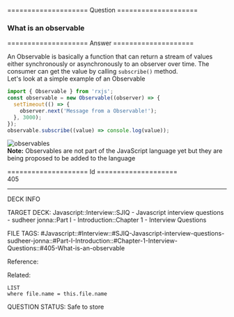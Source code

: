 ==================== Question ====================  

### What is an observable  

==================== Answer ====================  

An Observable is basically a function that can return a stream of values either
synchronously or asynchronously to an observer over time. The consumer can get
the value by calling `subscribe()` method.  
Let's look at a simple example of an Observable

```javascript
import { Observable } from 'rxjs';
const observable = new Observable((observer) => {
  setTimeout(() => {
    observer.next('Message from a Observable!');
  }, 3000);
});
observable.subscribe((value) => console.log(value));
```

![observables](../../../../images/observables.png)  
**Note:** Observables are not part of the JavaScript language yet but they are
being proposed to be added to the language

==================== Id ====================  
405
<!--ID: 1707879819709-->

---

DECK INFO

TARGET DECK: Javascript::Interview::SJIQ - Javascript interview questions - sudheer jonna::Part I - Introduction::Chapter 1 - Interview Questions

FILE TAGS: #Javascript::#Interview::#SJIQ-Javascript-interview-questions-sudheer-jonna::#Part-I-Introduction::#Chapter-1-Interview-Questions::#405-What-is-an-observable

Reference:

Related:

```dataview
LIST
where file.name = this.file.name
```
QUESTION STATUS: Safe to store
